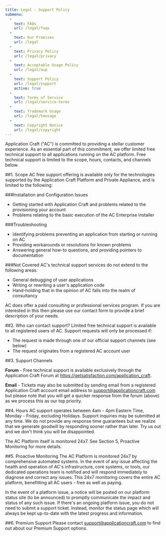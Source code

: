 ```yaml
---
title: Legal - Support Policy
submenu:
  - 
    text: FAQs
    url: /legal/faqs
  -
    text: Our Promises
    url: /legal
  -
    text: Privacy Policy
    url: /legal/privacy
  -
    text: Acceptable Usage Policy
    url: /legal/aup
  -
    text: Support Policy
    url: /legal/support 
    active: true        
  -
    text: Terms of Service
    url: /legal/service-terms   
  -
    text: Trademark Usage
    url: /legal/tmusage 
  -
    text: Copyright Notice
    url: /legal/copyright        
---
```


Application Craft ("AC") is committed to providing a stellar customer experience. As an essential part of this commitment, we offer limited free technical support to all applications running on the AC platform. Free technical support is limited to the scope, hours, contacts, and channels below.
 
##1. Scope
AC free support offering is available only for the technologies supported by the Application Craft Platform and Private Appliance, and is limited to the following:

###Installation and Configuration Issues
 - Getting started with Application Craft and problems related to the provisioning your account
 - Problems relating to the basic execution of the AC Enterprise installer

###Troubleshooting

 - Identifying problems preventing an application from starting or running on AC
 - Providing workarounds or resolutions for known problems
 - Answering general how-to questions, and providing pointers to documentation

###Not Covered
AC's technical support services do not extend to the following areas:

 - General debugging of user applications
 - Writing or rewriting a user's application code
 - Hand-holding that in the opinion of AC falls into the realm of consultancy

AC does offer a paid consulting or professional services program. If you are interested in this then please use our contact form to provide a brief description of your needs.

##2. Who can contact support?
Limited free technical support is available to all registered users of AC. Support requests will only be processed if:

 - The request is made through one of our official support channels (see below)
 - The request originates from a registered AC account user

##3. Support Channels

 **Forum** - Free technical support is available exclusively through the Application Craft Forum at <a target="_blank" href="https://getsatisfaction.com/application_craft">https://getsatisfaction.com/application_craft</a>.

 **Email** - Tickets may also be submitted by sending email from a registered Application Craft account email address to <a href="mailto:support@applicationcraft.com">support@applicationcraft.com</a> but please note that you will get a quicker response from the forum (above) as we process this as our top priority.

##4. Hours
AC support operates between 4am - 4pm Eastern Time, Monday - Friday, excluding Holidays. Support inquiries may be submitted at any time. We do not provide any response time guarantees but we realize that we generate goodwill by responding sooner rather than later. Try us out and we don't think you will be disappointed.

The AC Platform itself is monitored 24x7. See Section 5, Proactive Monitoring for more details.

##5. Proactive Monitoring
The AC Platform is monitored 24x7 by comprehensive automated systems. In the event of any issue affecting the health and operation of AC's infrastructure, core systems, or tools, our dedicated operations team is notified and will respond immediately to diagnose and correct any issues. This 24x7 monitoring covers the entire AC platform, benefitting all AC users - free as well as paying.

In the event of a platform issue, a notice will be posted on our platform status site (to be announced) to promptly communicate the impact and status of any such issue. If there's an ongoing platform issue, you do not need to submit a support ticket. Instead, monitor the status page which will always be kept up-to-date with the latest progress and information.

##6. Premium Support
Please contact <a href="mailto:support@applicationcraft.com">support@applicationcraft.com</a> to find out about our Premium Support options.